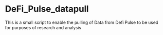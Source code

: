 # DeFi_Pulse_datapull

This is a small script to enable the pulling of Data from Defi Pulse to be used for purposes of research and analysis